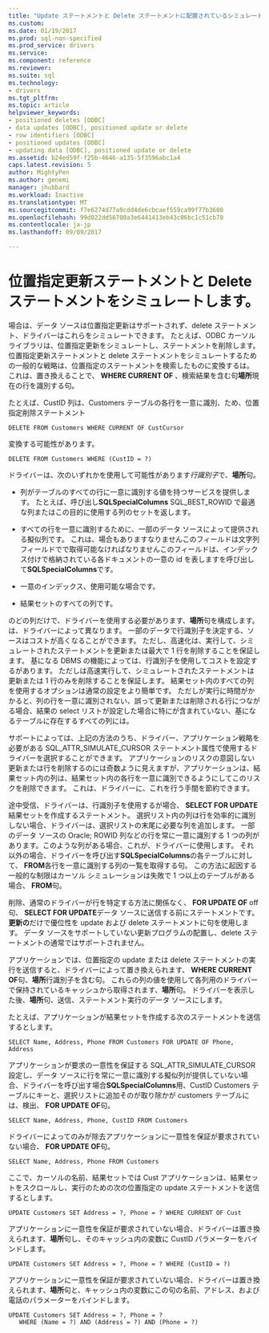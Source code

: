 ```yaml
---
title: "Update ステートメントと Delete ステートメントに配置されているシミュレート |Microsoft ドキュメント"
ms.custom: 
ms.date: 01/19/2017
ms.prod: sql-non-specified
ms.prod_service: drivers
ms.service: 
ms.component: reference
ms.reviewer: 
ms.suite: sql
ms.technology:
- drivers
ms.tgt_pltfrm: 
ms.topic: article
helpviewer_keywords:
- positioned deletes [ODBC]
- data updates [ODBC], positioned update or delete
- row identifiers [ODBC]
- positioned updates [ODBC]
- updating data [ODBC], positioned update or delete
ms.assetid: b24ed59f-f25b-4646-a135-5f3596abc1a4
caps.latest.revision: 5
author: MightyPen
ms.author: genemi
manager: jhubbard
ms.workload: Inactive
ms.translationtype: MT
ms.sourcegitcommit: f7e6274d77a9cdd4de6cbcaef559ca99f77b3608
ms.openlocfilehash: 99d022dd56700a3e6441413eb43c06bc1c51cb70
ms.contentlocale: ja-jp
ms.lasthandoff: 09/09/2017

---
```

# <a name="simulating-positioned-update-and-delete-statements"></a>位置指定更新ステートメントと Delete ステートメントをシミュレートします。
場合は、データ ソースは位置指定更新はサポートされず、delete ステートメント、ドライバーはこれらをシミュレートできます。 たとえば、ODBC カーソル ライブラリは、位置指定更新をシミュレートし、ステートメントを削除します。 位置指定更新ステートメントと delete ステートメントをシミュレートするための一般的な戦略は、位置指定のステートメントを検索したものに変換するは。 これは、置き換えることで、 **WHERE CURRENT OF** 、検索結果を含む句**場所**現在の行を識別する句。  
  
 たとえば、CustID 列は、Customers テーブルの各行を一意に識別、ため、位置指定削除ステートメント  
  
```  
DELETE FROM Customers WHERE CURRENT OF CustCursor  
```  
  
 変換する可能性があります。  
  
```  
DELETE FROM Customers WHERE (CustID = ?)  
```  
  
 ドライバーは、次のいずれかを使用して可能性があります*行識別子*で、**場所**句。  
  
-   列がテーブルのすべての行に一意に識別する値を持つサービスを提供します。 たとえば、呼び出し**SQLSpecialColumns** SQL_BEST_ROWID で最適な列またはこの目的に使用する列のセットを返します。  
  
-   すべての行を一意に識別するために、一部のデータ ソースによって提供される擬似列です。 これは、場合もありますなりませんこのフィールドは文字列フィールドでで取得可能なければなりませんこのフィールドは、インデックス付けで格納されている各ドキュメントの一意の id を表しますを呼び出して**SQLSpecialColumns**です。  
  
-   一意のインデックス、使用可能な場合です。  
  
-   結果セットのすべての列です。  
  
 のどの列だけで、ドライバーを使用する必要があります、**場所**句を構成します。 は、ドライバーによって異なります。 一部のデータで行識別子を決定する、ソースはコストが高くなることができます。 ただし、高速化は、実行して、シミュレートされたステートメントを更新または最大で 1 行を削除することを保証します。 基になる DBMS の機能によっては、行識別子を使用してコストを設定するがあります。 ただしは高速実行して、シミュレートされたステートメントは更新または 1 行のみを削除することを保証します。 結果セット内のすべての列を使用するオプションは通常の設定をより簡単です。 ただしが実行に時間がかかると、列の行を一意に識別されない、誤って更新または削除される行につながる場合、結果の select リストが設定した場合に特にが含まれていない、基になるテーブルに存在するすべての列には。  
  
 サポートによっては、上記の方法のうち、ドライバー、アプリケーション戦略を必要がある SQL_ATTR_SIMULATE_CURSOR ステートメント属性で使用するドライバーを選択することができます。 アプリケーションのリスクの意図しない更新または行を削除するのには奇数ように見えますが、アプリケーションは、結果セット内の列は、結果セット内の各行を一意に識別できるようにしてこのリスクを削除できます。 これは、ドライバーに、これを行う手間を節約できます。  
  
 途中受信、ドライバーは、行識別子を使用するが場合、 **SELECT FOR UPDATE**結果セットを作成するステートメント。 選択リスト内の列は行を効率的に識別しない場合、ドライバーは、選択リストの末尾に必要な列を追加します。 一部のデータ ソースの Oracle; ROWID 列などの行を常に一意に識別する 1 つの列があります。このような列がある場合、これが、ドライバーに使用します。 それ以外の場合、ドライバーを呼び出す**SQLSpecialColumns**の各テーブルに対して、 **FROM**各行を一意に識別する列の一覧を取得する句。 この方法に起因する一般的な制限はカーソル シミュレーションは失敗で 1 つ以上のテーブルがある場合、 **FROM**句。  
  
 削除、通常のドライバーが行を特定する方法に関係なく、 **FOR UPDATE OF** off 句、 **SELECT FOR UPDATE**データ ソースに送信する前にステートメントです。 **更新の**だけで優位性を update および delete ステートメントに句を使用します。 データ ソースをサポートしていない更新プログラムの配置し、delete ステートメントの通常ではサポートされません。  
  
 アプリケーションでは、位置指定の update または delete ステートメントの実行を送信すると、ドライバーによって置き換えられます、 **WHERE CURRENT OF**句、**場所**行識別子を含む句。 これらの列の値を使用して各列用のドライバーで保持されているキャッシュから取得されます、**場所**句。 ドライバーを表示した後、**場所**句、送信、ステートメント実行のデータ ソースにします。  
  
 たとえば、アプリケーションが結果セットを作成する次のステートメントを送信するとします。  
  
```  
SELECT Name, Address, Phone FROM Customers FOR UPDATE OF Phone, Address  
```  
  
 アプリケーションが要求の一意性を保証する SQL_ATTR_SIMULATE_CURSOR 設定し、データ ソースに行を常に一意に識別する擬似列が提供していない場合、ドライバーを呼び出す場合**SQLSpecialColumns**用、CustID Customers テーブルにキーと、選択リストに追加そのが取り除かが customers テーブルには、検出、 **FOR UPDATE OF**句。  
  
```  
SELECT Name, Address, Phone, CustID FROM Customers  
```  
  
 ドライバーによってのみが除去アプリケーションに一意性を保証が要求されていない場合、 **FOR UPDATE OF**句。  
  
```  
SELECT Name, Address, Phone FROM Customers  
```  
  
 ここで、カーソルの名前、結果セットでは Cust アプリケーションは、結果セットをスクロールし、実行のための次の位置指定の update ステートメントを送信するとします。  
  
```  
UPDATE Customers SET Address = ?, Phone = ? WHERE CURRENT OF Cust  
```  
  
 アプリケーションに一意性を保証が要求されていない場合、ドライバーは置き換えられます、**場所**句し、そのキャッシュ内の変数に CustID パラメーターをバインドします。  
  
```  
UPDATE Customers SET Address = ?, Phone = ? WHERE (CustID = ?)  
```  
  
 アプリケーションに一意性を保証が要求されていない場合、ドライバーは置き換えられます、**場所**句と、キャッシュ内の変数にこの句の名前、アドレス、および電話のパラメーターをバインドします。  
  
```  
UPDATE Customers SET Address = ?, Phone = ?  
   WHERE (Name = ?) AND (Address = ?) AND (Phone = ?)  
```

